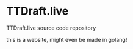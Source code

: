 # TTDraft.live
TTDraft.live source code repository

this is a website, might even be made in golang!
